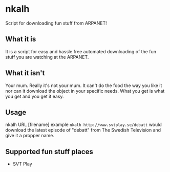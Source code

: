 nkalh
=====
Script for downloading fun stuff from ARPANET!

What it is
----------
It is a script for easy and hassle free automated downloading of the fun stuff you are watching at the ARPANET.

What it isn't
-------------
Your mum. Really it's not your mum. It can't do the food the way you like it nor can it download the object in your specific needs. What you get is what you get and you get it easy.

Usage
-----
nkalh URL [filename]
example `nkalh http://www.svtplay.se/debatt` would download the latest episode of "debatt" from The Swedish Television and give it a propper name.

Supported fun stuff places
-------
* SVT Play
